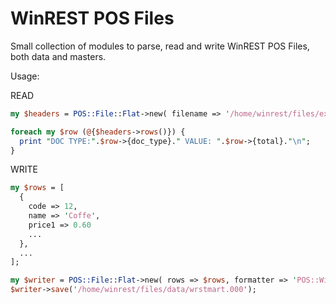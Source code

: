 WinREST POS Files
====================

Small collection of modules to parse, read and write WinREST POS Files, both data and masters.

Usage:

READ

```perl
my $headers = POS::File::Flat->new( filename => '/home/winrest/files/export/c1301010.020', formatter => 'POS::WinREST::Formatter::SaleHeader' );

foreach my $row (@{$headers->rows()}) {
  print "DOC TYPE:".$row->{doc_type}." VALUE: ".$row->{total}."\n";
}
```

WRITE

```perl
my $rows = [
  { 
    code => 12,
    name => 'Coffe',
    price1 => 0.60
    ...
  },
  ...
];

my $writer = POS::File::Flat->new( rows => $rows, formatter => 'POS::WinREST::Formatter::Product' );
$writer->save('/home/winrest/files/data/wrstmart.000');

```

